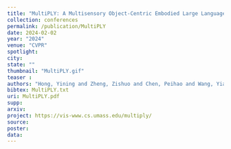 ```yaml
---
title: "MultiPLY: A Multisensory Object-Centric Embodied Large Language Model in 3D World"
collection: conferences
permalink: /publication/MultiPLY
date: 2024-02-02
year: "2024"
venue: "CVPR"
spotlight:
city: 
state: ""
thumbnail: "MultiPLY.gif"
teaser : 
authors: "Hong, Yining and Zheng, Zishuo and Chen, Peihao and Wang, Yian and Li, Junyan and Chen, Zhenfang and Gan, Chuang"
bibtex: MultiPLY.txt
uri: MultiPLY.pdf
supp:
arxiv: 
project: https://vis-www.cs.umass.edu/multiply/
source:
poster: 
data:
---
```

